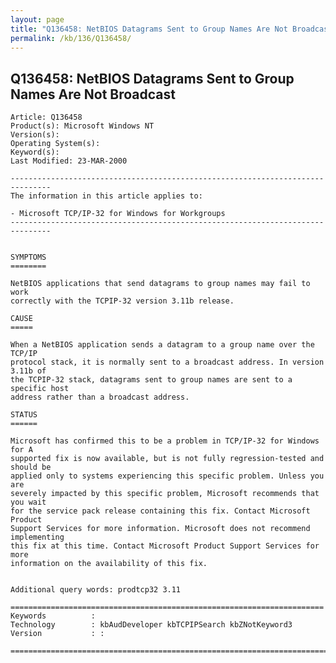 ```yaml
---
layout: page
title: "Q136458: NetBIOS Datagrams Sent to Group Names Are Not Broadcast"
permalink: /kb/136/Q136458/
---
```


## Q136458: NetBIOS Datagrams Sent to Group Names Are Not Broadcast

	Article: Q136458
	Product(s): Microsoft Windows NT
	Version(s): 
	Operating System(s): 
	Keyword(s): 
	Last Modified: 23-MAR-2000
	
	-------------------------------------------------------------------------------
	The information in this article applies to:
	
	- Microsoft TCP/IP-32 for Windows for Workgroups 
	-------------------------------------------------------------------------------
	
	
	SYMPTOMS
	========
	
	NetBIOS applications that send datagrams to group names may fail to work
	correctly with the TCPIP-32 version 3.11b release.
	
	CAUSE
	=====
	
	When a NetBIOS application sends a datagram to a group name over the TCP/IP
	protocol stack, it is normally sent to a broadcast address. In version 3.11b of
	the TCPIP-32 stack, datagrams sent to group names are sent to a specific host
	address rather than a broadcast address.
	
	STATUS
	======
	
	Microsoft has confirmed this to be a problem in TCP/IP-32 for Windows for A
	supported fix is now available, but is not fully regression-tested and should be
	applied only to systems experiencing this specific problem. Unless you are
	severely impacted by this specific problem, Microsoft recommends that you wait
	for the service pack release containing this fix. Contact Microsoft Product
	Support Services for more information. Microsoft does not recommend implementing
	this fix at this time. Contact Microsoft Product Support Services for more
	information on the availability of this fix.
	
	
	Additional query words: prodtcp32 3.11
	
	======================================================================
	Keywords          :  
	Technology        : kbAudDeveloper kbTCPIPSearch kbZNotKeyword3
	Version           : :
	
	=============================================================================
	
